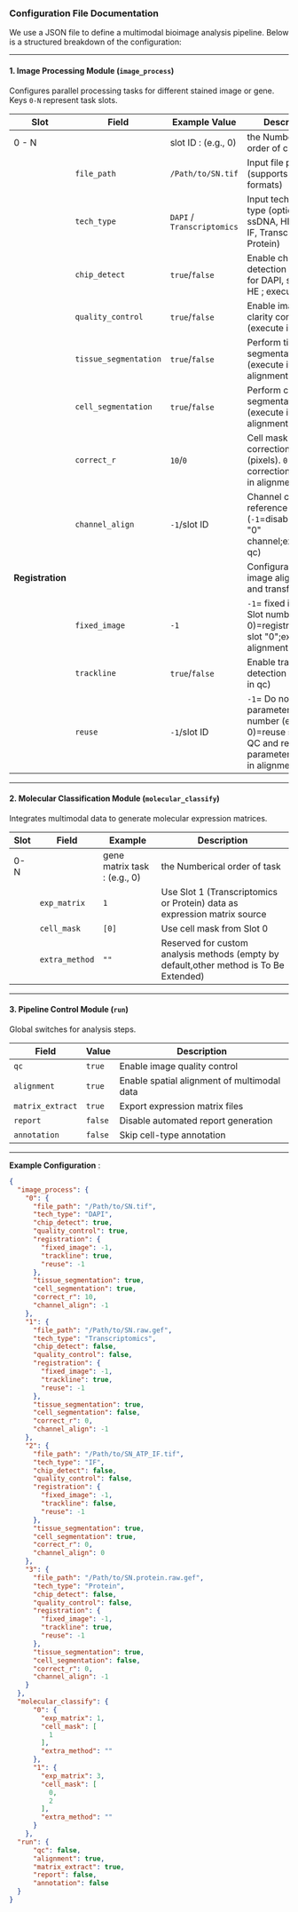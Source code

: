 ### Configuration File Documentation  
We use a JSON file to define a multimodal bioimage analysis pipeline. Below is a structured breakdown of the configuration:

---

#### **1. Image Processing Module (`image_process`)**  
Configures parallel processing tasks for different stained image or gene. Keys `0-N` represent task slots.

| Slot             | Field                 | Example Value              | Description                                                                                                              |
|------------------|-----------------------|----------------------------|--------------------------------------------------------------------------------------------------------------------------|
| 0 - N            |                       | slot ID : (e.g., 0)        | the Numberical order of channel                                                                                          |
|                  | `file_path`           | `/Path/to/SN.tif`          | Input file path (supports TIF/GEF formats)                                                                               |
|                  | `tech_type`           | `DAPI` / `Transcriptomics` | Input technology type (options: ssDNA, HE, DAPI, IF, Transcriptomics, Protein)                                           |
|                  | `chip_detect`         | `true`/`false`             | Enable chip detection (typically for DAPI, ssDNA, HE ; execute in qc)                                                    |
|                  | `quality_control`     | `true`/`false`             | Enable image clarity control (execute in qc)                                                                             |
|                  | `tissue_segmentation` | `true`/`false`             | Perform tissue segmentation (execute in alignment)                                                                       |
|                  | `cell_segmentation`   | `true`/`false`             | Perform cell segmentation (execute in alignment)                                                                         |
|                  | `correct_r`           | `10`/`0`                   | Cell mask correction radius (pixels). `0` = disable correction (execute in alignment)                                    |
|                  | `channel_align`       | `-1`/slot ID               | Channel calibration reference (`-1`=disable, `0`=use "0" channel;execute in qc)                                          |
| **Registration** |                       |                            | Configuration for image alignment and transformation                                                                     |
|                  | `fixed_image`         | `-1`                       | `-1`= fixed image; Slot number (e.g., 0)=registration with slot "0";execute in alignment)                                |
|                  | `trackline`           | `true`/`false`             | Enable trackline detection (execute in qc)                                                                               |
|                  | `reuse`               | `-1`/slot ID               | `-1`= Do not reuse parameters; Slot number (e.g., 0)=reuse slot "0" QC and registration parameters;execute in alignment) |

---

#### **2. Molecular Classification Module (`molecular_classify`)**  
Integrates multimodal data to generate molecular expression matrices.

| Slot | Field           | Example                      | Description                                                              |
|-----|-----------------|------------------------------|--------------------------------------------------------------------------|
| 0-N |                 | gene matrix task : (e.g., 0) | the Numberical order of task                                             |
|     | `exp_matrix`    | `1`                          | Use Slot 1 (Transcriptomics or Protein) data as expression matrix source |
|     | `cell_mask`     | `[0]`                        | Use cell mask from Slot 0                                                |
|     | `extra_method`  | `""`                         | Reserved for custom analysis methods (empty by default,other method is To Be Extended) |


---

#### **3. Pipeline Control Module (`run`)**  
Global switches for analysis steps.

| Field             | Value   | Description                                               |
|-------------------|---------|-----------------------------------------------------------|
| `qc`              | `true`  | Enable image quality control  |
| `alignment`       | `true`  | Enable spatial alignment of multimodal data               |
| `matrix_extract`  | `true`  | Export expression matrix files                            |
| `report`          | `false` | Disable automated report generation                       |
| `annotation`      | `false` | Skip cell-type annotation                                 |

---
**Example Configuration** :

```json
{
  "image_process": {
    "0": {
      "file_path": "/Path/to/SN.tif",
      "tech_type": "DAPI",
      "chip_detect": true,
      "quality_control": true,
      "registration": {
        "fixed_image": -1,
        "trackline": true,
        "reuse": -1
      },
      "tissue_segmentation": true,
      "cell_segmentation": true,
      "correct_r": 10,
      "channel_align": -1
    },
    "1": {
      "file_path": "/Path/to/SN.raw.gef",
      "tech_type": "Transcriptomics",
      "chip_detect": false,
      "quality_control": false,
      "registration": {
        "fixed_image": -1,
        "trackline": true,
        "reuse": -1
      },
      "tissue_segmentation": true,
      "cell_segmentation": false,
      "correct_r": 0,
      "channel_align": -1
    },
    "2": {
      "file_path": "/Path/to/SN_ATP_IF.tif",
      "tech_type": "IF",
      "chip_detect": false,
      "quality_control": false,
      "registration": {
        "fixed_image": -1,
        "trackline": false,
        "reuse": -1
      },
      "tissue_segmentation": true,
      "cell_segmentation": true,
      "correct_r": 0,
      "channel_align": 0
    },
    "3": {
      "file_path": "/Path/to/SN.protein.raw.gef",
      "tech_type": "Protein",
      "chip_detect": false,
      "quality_control": false,
      "registration": {
        "fixed_image": -1,
        "trackline": true,
        "reuse": -1
      },
      "tissue_segmentation": true,
      "cell_segmentation": false,
      "correct_r": 0,
      "channel_align": -1
    }
  },
  "molecular_classify": {
      "0": {
        "exp_matrix": 1,
        "cell_mask": [
          1
        ],
        "extra_method": ""
      },
      "1": {
        "exp_matrix": 3,
        "cell_mask": [
          0,
          2
        ],
        "extra_method": ""
      }
    },
  "run": {
      "qc": false,
      "alignment": true,
      "matrix_extract": true,
      "report": false,
      "annotation": false
  }
}
```
